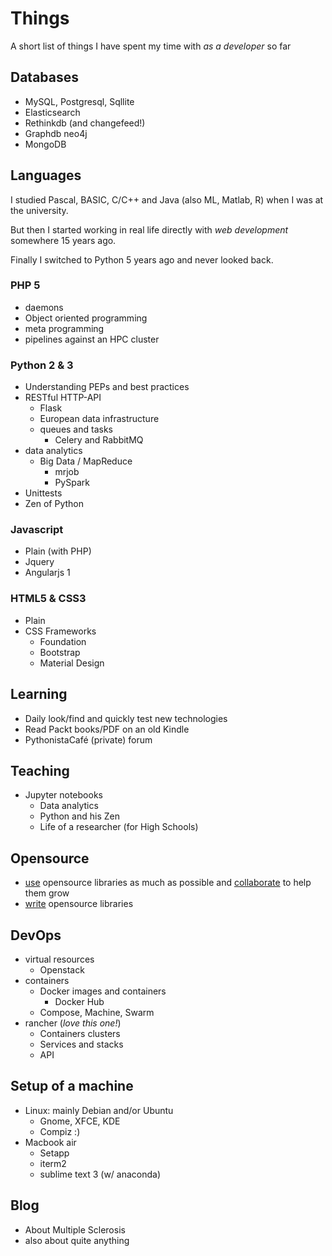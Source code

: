 
# Things 

A short list of things I have spent my time with *as a developer* so far

## Databases

- MySQL, Postgresql, Sqllite
- Elasticsearch
- Rethinkdb (and changefeed!)
- Graphdb neo4j
- MongoDB

## Languages

I studied Pascal, BASIC, C/C++ and Java (also ML, Matlab, R) when I was at the university.

But then I started working in real life directly with *web development* somewhere 15 years ago.

Finally I switched to Python 5 years ago and never looked back.

### PHP 5

- daemons
- Object oriented programming
- meta programming
- pipelines against an HPC cluster

### Python 2 & 3

- Understanding PEPs and best practices
- RESTful HTTP-API
    - Flask
    - European data infrastructure
    - queues and tasks
        - Celery and RabbitMQ
- data analytics
    - Big Data / MapReduce
        - mrjob
        - PySpark
- Unittests
- Zen of Python

### Javascript

- Plain (with PHP)
- Jquery
- Angularjs 1

### HTML5 & CSS3

- Plain
- CSS Frameworks
    + Foundation
    + Bootstrap
    + Material Design

## Learning

- Daily look/find and quickly test new technologies
- Read Packt books/PDF on an old Kindle
- PythonistaCafé (private) forum

##  Teaching

- Jupyter notebooks
    + Data analytics
    + Python and his Zen
    + Life of a researcher (for High Schools)

## Opensource

- [use](https://github.com/aeroxis/sultan/issues/43) opensource libraries as much as possible and [collaborate](https://github.com/irods/python-irodsclient/pull/61) to help them grow
- [write](https://github.com/rapydo/issues#status) opensource libraries

## DevOps

- virtual resources
    - Openstack
- containers
    - Docker images and containers
        - Docker Hub
    - Compose, Machine, Swarm
- rancher (*love this one!*)
    - Containers clusters
    - Services and stacks
    - API

## Setup of a machine

- Linux: mainly Debian and/or Ubuntu
    - Gnome, XFCE, KDE
    - Compiz :)
- Macbook air
    - Setapp
    - iterm2
    - sublime text 3 (w/ anaconda)
   
## Blog

- About Multiple Sclerosis
- also about quite anything

